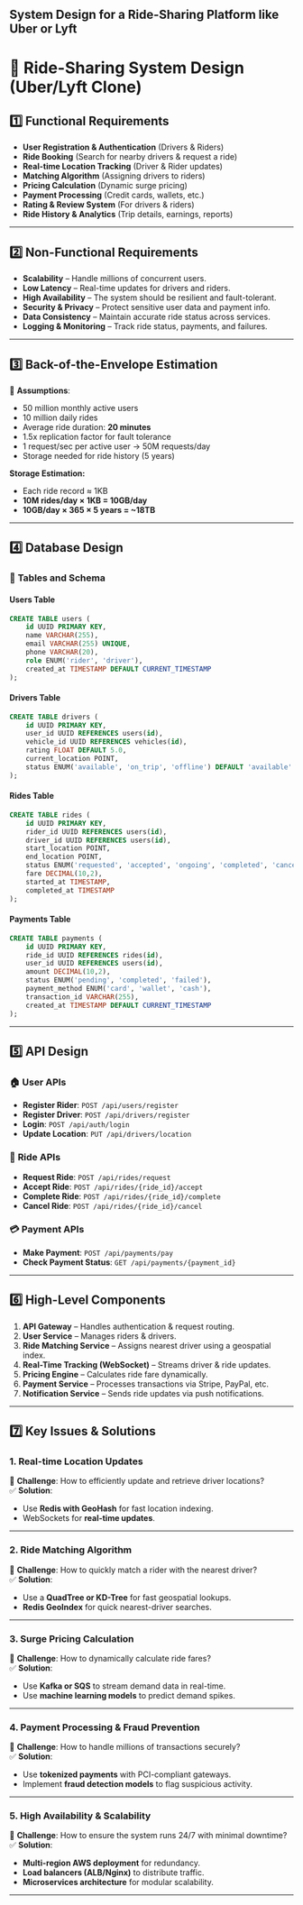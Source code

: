 ## System Design for a Ride-Sharing Platform like Uber or Lyft


# 🚗 **Ride-Sharing System Design (Uber/Lyft Clone)**

## 1️⃣ **Functional Requirements**  
- **User Registration & Authentication** (Drivers & Riders)  
- **Ride Booking** (Search for nearby drivers & request a ride)  
- **Real-time Location Tracking** (Driver & Rider updates)  
- **Matching Algorithm** (Assigning drivers to riders)  
- **Pricing Calculation** (Dynamic surge pricing)  
- **Payment Processing** (Credit cards, wallets, etc.)  
- **Rating & Review System** (For drivers & riders)  
- **Ride History & Analytics** (Trip details, earnings, reports)  

---

## 2️⃣ **Non-Functional Requirements**  
- **Scalability** – Handle millions of concurrent users.  
- **Low Latency** – Real-time updates for drivers and riders.  
- **High Availability** – The system should be resilient and fault-tolerant.  
- **Security & Privacy** – Protect sensitive user data and payment info.  
- **Data Consistency** – Maintain accurate ride status across services.  
- **Logging & Monitoring** – Track ride status, payments, and failures.  

---

## 3️⃣ **Back-of-the-Envelope Estimation**  
🔹 **Assumptions**:  
- 50 million monthly active users  
- 10 million daily rides  
- Average ride duration: **20 minutes**  
- 1.5x replication factor for fault tolerance  
- 1 request/sec per active user → 50M requests/day  
- Storage needed for ride history (5 years)  

**Storage Estimation:**  
- Each ride record ≈ 1KB  
- **10M rides/day × 1KB = 10GB/day**  
- **10GB/day × 365 × 5 years = ~18TB**  

---

## 4️⃣ **Database Design**  
### 🚗 **Tables and Schema**  
#### **Users Table**  
```sql
CREATE TABLE users (
    id UUID PRIMARY KEY,
    name VARCHAR(255),
    email VARCHAR(255) UNIQUE,
    phone VARCHAR(20),
    role ENUM('rider', 'driver'),
    created_at TIMESTAMP DEFAULT CURRENT_TIMESTAMP
);
```

#### **Drivers Table**  
```sql
CREATE TABLE drivers (
    id UUID PRIMARY KEY,
    user_id UUID REFERENCES users(id),
    vehicle_id UUID REFERENCES vehicles(id),
    rating FLOAT DEFAULT 5.0,
    current_location POINT,
    status ENUM('available', 'on_trip', 'offline') DEFAULT 'available'
);
```

#### **Rides Table**  
```sql
CREATE TABLE rides (
    id UUID PRIMARY KEY,
    rider_id UUID REFERENCES users(id),
    driver_id UUID REFERENCES users(id),
    start_location POINT,
    end_location POINT,
    status ENUM('requested', 'accepted', 'ongoing', 'completed', 'cancelled'),
    fare DECIMAL(10,2),
    started_at TIMESTAMP,
    completed_at TIMESTAMP
);
```

#### **Payments Table**  
```sql
CREATE TABLE payments (
    id UUID PRIMARY KEY,
    ride_id UUID REFERENCES rides(id),
    user_id UUID REFERENCES users(id),
    amount DECIMAL(10,2),
    status ENUM('pending', 'completed', 'failed'),
    payment_method ENUM('card', 'wallet', 'cash'),
    transaction_id VARCHAR(255),
    created_at TIMESTAMP DEFAULT CURRENT_TIMESTAMP
);
```

---

## 5️⃣ **API Design**
### 🏠 **User APIs**
- **Register Rider**: `POST /api/users/register`
- **Register Driver**: `POST /api/drivers/register`
- **Login**: `POST /api/auth/login`
- **Update Location**: `PUT /api/drivers/location`

### 🚖 **Ride APIs**
- **Request Ride**: `POST /api/rides/request`
- **Accept Ride**: `POST /api/rides/{ride_id}/accept`
- **Complete Ride**: `POST /api/rides/{ride_id}/complete`
- **Cancel Ride**: `POST /api/rides/{ride_id}/cancel`

### 💳 **Payment APIs**
- **Make Payment**: `POST /api/payments/pay`
- **Check Payment Status**: `GET /api/payments/{payment_id}`

---

## 6️⃣ **High-Level Components**  
1. **API Gateway** – Handles authentication & request routing.  
2. **User Service** – Manages riders & drivers.  
3. **Ride Matching Service** – Assigns nearest driver using a geospatial index.  
4. **Real-Time Tracking (WebSocket)** – Streams driver & ride updates.  
5. **Pricing Engine** – Calculates ride fare dynamically.  
6. **Payment Service** – Processes transactions via Stripe, PayPal, etc.  
7. **Notification Service** – Sends ride updates via push notifications.  

---

## 7️⃣ **Key Issues & Solutions**  

### **1. Real-time Location Updates**
🔹 **Challenge**: How to efficiently update and retrieve driver locations?  
✅ **Solution**:  
- Use **Redis with GeoHash** for fast location indexing.  
- WebSockets for **real-time updates**.  

---

### **2. Ride Matching Algorithm**  
🔹 **Challenge**: How to quickly match a rider with the nearest driver?  
✅ **Solution**:  
- Use a **QuadTree or KD-Tree** for fast geospatial lookups.  
- **Redis GeoIndex** for quick nearest-driver searches.  

---

### **3. Surge Pricing Calculation**  
🔹 **Challenge**: How to dynamically calculate ride fares?  
✅ **Solution**:  
- Use **Kafka or SQS** to stream demand data in real-time.  
- Use **machine learning models** to predict demand spikes.  

---

### **4. Payment Processing & Fraud Prevention**  
🔹 **Challenge**: How to handle millions of transactions securely?  
✅ **Solution**:  
- Use **tokenized payments** with PCI-compliant gateways.  
- Implement **fraud detection models** to flag suspicious activity.  

---

### **5. High Availability & Scalability**  
🔹 **Challenge**: How to ensure the system runs 24/7 with minimal downtime?  
✅ **Solution**:  
- **Multi-region AWS deployment** for redundancy.  
- **Load balancers (ALB/Nginx)** to distribute traffic.  
- **Microservices architecture** for modular scalability.  

---

